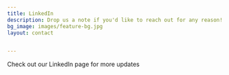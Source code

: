 ```yaml
---
title: LinkedIn
description: Drop us a note if you'd like to reach out for any reason!
bg_image: images/feature-bg.jpg
layout: contact


---
```

Check out our LinkedIn page for more updates